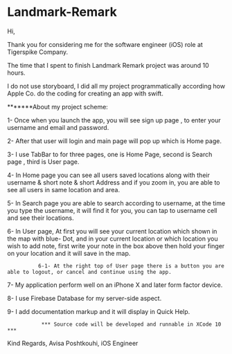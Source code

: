 # Landmark-Remark

Hi, 

Thank you for considering me for the software engineer (iOS) role at Tigerspike Company.

The time that I spent to finish Landmark Remark project was around 10 hours.

I do not use storyboard, I did all my project programmatically according how Apple Co. do the coding for creating an app with swift.

*******About my project scheme:

1-  Once when you launch the app, you will see sign up page , to enter your username and email and password. 

2-  After that user will login and main page will pop up which is Home page.

3-  I use TabBar to for three pages, one is Home Page, second is Search page , third is User page.

4-  In Home page you can see all users saved locations along with their username & short note & short Address and if you zoom in, you are able to see all users in same location and area.

5-  In Search page you are able to search according to username, at the time you type the username, it will find it for you, you can tap to username  cell and see their locations.

6-  In User page, At first you will see your current location which shown in the map with blue- Dot,  and in your current location or which location you wish to add note,
      first write your note in the box above then hold your finger on your location and
      it will save in the map.

              6-1- At the right top of User page there is a button you are able to logout, or cancel and continue using the app.

7-  My application perform well on an iPhone X and later form factor device. 

8-  I use Firebase Database for my server-side aspect.

9-  I add documentation markup and it will display in Quick Help.

               *** Source code will be developed and runnable in XCode 10 ***


Kind Regards,
Avisa Poshtkouhi,
iOS Engineer







